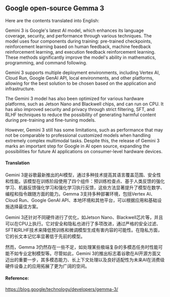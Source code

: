 ## Google open-source Gemma 3

Here are the contents translated into English:

Gemini 3 is Google's latest AI model, which enhances its language coverage, security, and performance through various techniques. The model uses four components during training: pre-trained checkpoints, reinforcement learning based on human feedback, machine feedback reinforcement learning, and execution feedback reinforcement learning. These methods significantly improve the model's ability in mathematics, programming, and command following.

Gemini 3 supports multiple deployment environments, including Vertex AI, Cloud Run, Google GenAI API, local environments, and other platforms, allowing for the best solution to be chosen based on the application and infrastructure.

The Gemini 3 model has also been optimized for various hardware platforms, such as Jetson Nano and Blackwell chips, and can run on CPU. It has also improved security and privacy through strict filtering, SFT, and RLHF techniques to reduce the possibility of generating harmful content during pre-training and fine-tuning models.

However, Gemini 3 still has some limitations, such as performance that may not be comparable to professional customized models when handling extremely complex multimodal tasks. Despite this, the release of Gemini 3 marks an important step for Google in AI open source, expanding the possibilities for future AI applications on consumer-level hardware devices.

#### Translation 

Gemini 3是谷歌最新推出的AI模型，通过多种技术提高其语言覆盖范围、安全性和性能。该模型在训练阶段使用了四个组件：预训练检查点、基于人类反馈的强化学习、机器反馈强化学习和强化学习执行反馈，这些方法显著提升了模型在数学、编程和指令跟随方面的能力。Gemma 3支持多种部署环境，包括Vertex AI、Cloud Run、Google GenAI API、本地环境和其他平台，可以根据应用和基础设施选择最佳方案。

Gemini 3还针对不同硬件进行了优化，如Jetson Nano、Blackwell芯片等，并且可以在CPU上执行。它对安全和隐私也进行了多项改进，通过严格的安全过滤、SFT和RLHF技术来降低预训练和微调模型生成有害内容的可能性。在隐私方面，它的长文本记忆率显著低于先前的模型。

然而，Gemma 3仍然存在一些不足，如处理某些极端复杂的多模态任务时性能可能不如专业定制模型等。尽管如此，Gemini 3的推出标志着谷歌在AI开源方面又迈出的重要一步，其多模态能力、长上下文处理以及良好适配性为未来AI在消费级硬件设备上的应用拓展了更为广阔的空间。

#### Reference: 

https://blog.google/technology/developers/gemma-3/
